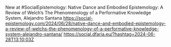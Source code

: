 New at #SocialEpistemology: Native Dance and Embodied Epistemology: A Review of Welch’s The Phenomenology of a Performative Knowledge System, Alejandro Santana https://social-epistemology.com/2024/06/28/native-dance-and-embodied-epistemology-a-review-of-welchs-the-phenomenology-of-a-performative-knowledge-system-alejandro-santana/ https://social.dfaria.eu/?hashtag=2024-06-28T13:10:03Z